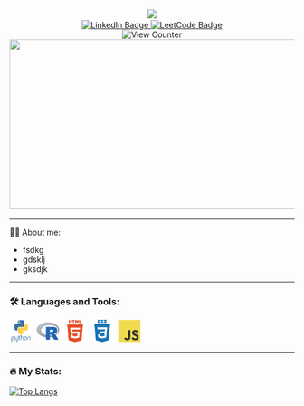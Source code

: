 <div id="header" align="center">
  <img src="https://media.giphy.com/media/v1.Y2lkPTc5MGI3NjExMWY5N2I4MTY0YTZhMGU2ZWFlY2ZjZjJiMDgwMzUxMmYyZjAyOWMwYSZjdD1z/fwbzI2kV3Qrlpkh59e/giphy.gif" width="150" />
  <div id="badges">
    <a href="LinkedIn-URL">
      <img src="https://img.shields.io/badge/LinkedIn-blue?style=flat-square&logo=linkedin&logoColor=white" alt="LinkedIn Badge"/>
    </a>
    <a href="LeetCode-URL">
      <img src="https://img.shields.io/badge/LeetCode-orange?style=flat-square&logo=leetcode&logoColor=white" alt="LeetCode Badge"/>
    </a>
  </div>
  <img src="https://komarev.com/ghpvc/?username=matthiasportius&style=flat-square&color=blue" alt="View Counter"/>
</div>

<div align="center">
  <img src="https://media.giphy.com/media/dWesBcTLavkZuG35MI/giphy.gif" width="550" height="300"/>
</div>

---
👨‍💻 About me:
- fsdkg
- gdsklj
- gksdjk

---
### 🛠️ Languages and Tools:
<div>
  <img src="https://github.com/devicons/devicon/blob/master/icons/python/python-original-wordmark.svg"  title="CSS3" alt="CSS" width="40" height="40"/>&nbsp;
  <img src="https://github.com/devicons/devicon/blob/master/icons/r/r-original.svg"  title="CSS3" alt="CSS" width="40" height="40"/>&nbsp;
  <img src="https://github.com/devicons/devicon/blob/master/icons/html5/html5-plain-wordmark.svg" title="HTML5" alt="HTML" width="40" height="40"/>&nbsp;
  <img src="https://github.com/devicons/devicon/blob/master/icons/css3/css3-plain-wordmark.svg"  title="CSS3" alt="CSS" width="40" height="40"/>&nbsp;
  <img src="https://github.com/devicons/devicon/blob/master/icons/javascript/javascript-original.svg" title="JavaScript" alt="JavaScript" width="40" height="40"/>&nbsp;

---

### 🔥 My Stats:

[![Top Langs](https://github-readme-stats.vercel.app/api/top-langs/?username=matthiasportius&layout=compact)](https://github.com/anuraghazra/github-readme-stats)





<!--
**matthiasportius/matthiasportius** is a ✨ _special_ ✨ repository because its `README.md` (this file) appears on your GitHub profile.

Here are some ideas to get you started:

- 🔭 I’m currently working on ...
- 🌱 I’m currently learning ...
- 👯 I’m looking to collaborate on ...
- 🤔 I’m looking for help with ...
- 💬 Ask me about ...
- 📫 How to reach me: ...
- 😄 Pronouns: ...
- ⚡ Fun fact: ...
-->
